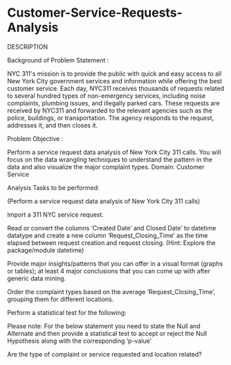 # Customer-Service-Requests-Analysis

DESCRIPTION

Background of Problem Statement :

NYC 311's mission is to provide the public with quick and easy access to all New York City government services and information while offering the best customer service. Each day, NYC311 receives thousands of requests related to several hundred types of non-emergency services, including noise complaints, plumbing issues, and illegally parked cars. These requests are received by NYC311 and forwarded to the relevant agencies such as the police, buildings, or transportation. The agency responds to the request, addresses it, and then closes it.

Problem Objective :

Perform a service request data analysis of New York City 311 calls. You will focus on the data wrangling techniques to understand the pattern in the data and also visualize the major complaint types.
Domain: Customer Service

Analysis Tasks to be performed:

(Perform a service request data analysis of New York City 311 calls) 

Import a 311 NYC service request.

Read or convert the columns ‘Created Date’ and Closed Date’ to datetime datatype and create a new column ‘Request_Closing_Time’ as the time elapsed between request creation and request closing. (Hint: Explore the package/module datetime)

Provide major insights/patterns that you can offer in a visual format (graphs or tables); at least 4 major conclusions that you can come up with after generic data mining.

Order the complaint types based on the average ‘Request_Closing_Time’, grouping them for different locations.

Perform a statistical test for the following:

Please note: For the below statement you need to state the Null and Alternate and then provide a statistical test to accept or reject the Null Hypothesis along with the corresponding ‘p-value’

Are the type of complaint or service requested and location related?
